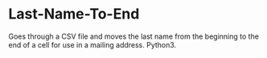 # Last-Name-To-End
Goes through a CSV file and moves the last name from the beginning to the end of a cell for use in a mailing address. Python3.

